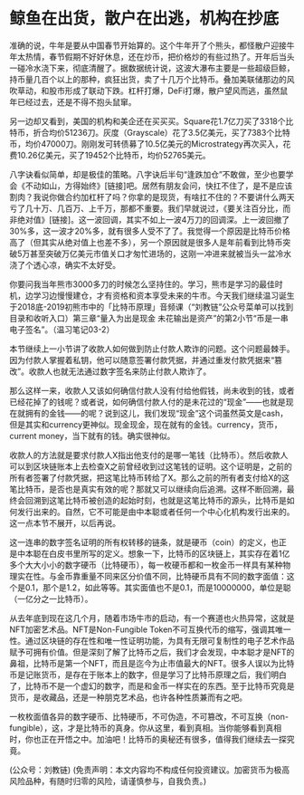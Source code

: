 # 鲸鱼在出货，散户在出逃，机构在抄底

准确的说，牛年是要从中国春节开始算的。这个牛年开了个熊头，都怪散户迎接牛年太热情，春节假期不好好休息，还在炒币，把价格炒的有些过热了。开年后当头一碰冷水浇下来，彻底清醒了。据数据统计说，这波大瀑布主要是一些超级巨鲸，持币量几百个以上的那种，疯狂出货，卖了十几万个比特币。叠加美联储那边的风吹草动，和股市形成了联动下跌。杠杆打爆，DeFi打爆，散户望风而逃，虽然鼠年已经过去，还是不得不抱头鼠窜。

另一边却又看到，美国的机构和美企还在买买买。Square花1.7亿刀买了3318个比特币，折合均价51236刀。灰度（Grayscale）花了3.5亿美元，买了7383个比特币，均价47000刀。刚刚发可转债募了10.5亿美元的Microstrategy再次买入，花费10.26亿美元，买了19452个比特币，均价52765美元。

八字诀看似简单，却是极佳的策略。八字诀后半句“逢跌加仓”不敢做，至少也要学会《不动如山，方得始终》\[链接\]吧。居然有朋友会问，快扛不住了，是不是应该割肉？我说你做合约加杠杆了吗？你拿的是现货，有啥扛不住的？不要讲什么两天亏了几十万、几百万、上千万，那都不重要。我们早就说过，《要关注百分比，而非绝对值》\[链接\]。这一波回调，其实不如上一波4万刀的回调深。上一波回撤了30%多，这一波才20%多，就有很多人受不了了。我觉得一个原因是比特币价格高了（但其实从绝对值上也差不多），另一个原因就是很多人是年前看到比特币突破5万甚至突破万亿美元市值关口才匆忙进场的，这刚一冲进来就被当头一盆冷水浇了个透心凉，确实不太好受。

你要问我当年熊市3000多刀的时候怎么坚持住的。学习，熊市是学习的最佳时机，边学习边慢慢建仓，才有资格和资本享受未来的牛市。今天我们继续温习诞生于2018底-2019初熊市中的「比特币原理」音频课（“刘教链”公众号菜单可以找到目录和收听入口）第三章“量入为出是现金 未花输出是资产”的第2小节“币是一串电子签名”。（温习笔记03-2）

本节继续上一小节讲了收款人如何做到防止付款人欺诈的问题。这个问题最棘手。因为付款人掌握着私钥，他可以随意签署付款凭据，并通过重发付款凭据来“篡改”。收款人也就无法通过数字签名来防止付款人欺诈了。

那么这样一来，收款人又该如何确信付款人没有付给他假钱，尚未收到的钱，或者已经花掉了的钱呢？或者说，如何确信付款人付的是未花过的“现金”——也就是现在就拥有的金钱——的呢？说到这儿，我们发现“现金”这个词虽然英文是cash，但是其实和currency更神似。现金现金，现在就有的金钱。currency，货币，current money，当下就有的钱。确实很神似。

收款人的方法就是要求付款人X指出他支付的是哪一笔钱（比特币）。然后收款人可以到区块链账本上去检查X之前曾经收到过这笔钱的证明。这个证明是，之前的所有者签署了付款凭据，把这笔比特币转给了X。那么之前的所有者支付给X的这笔比特币，是否也是真实有效的呢？那就又可以继续向后追溯。这样不断回溯，最终会回溯到这笔比特币被创造的起始时刻，也就是这笔比特币的源头，比特币是如何发行出来的。自然，它不可能是由中本聪或者任何一个中心化机构发行出来的。这一点本节不展开，以后再说。

这一连串的数字签名证明的所有权转移的链条，就是硬币（coin）的定义，也正是中本聪在白皮书里所写的定义。想象一下，比特币的区块链上，其实存在着1亿多个大大小小的数字硬币（比特硬币），每一枚硬币都和一枚金币一样具有某种物理实在性。与金币靠重量不同来区分价值不同，比特硬币具有不同的数字面值：这个是0.1，那个是1.2，如此等等。其实面值也不是0.1，而是10000000，单位是聪（一亿分之一比特币）。

从去年底到现在这几个月，随着市场牛市的启动，有一个赛道也火热异常，这就是NFT加密艺术品。NFT是Non-Fungible Token不可互换代币的缩写，强调其唯一性。通过区块链的存在性和唯一性证明功能，为具有无限可复制性的电子艺术作品赋予可拥有价值。但是深刻了解了比特币之后，我们才会发现，中本聪才是NFT的鼻祖，比特币是第一个NFT，而且是迄今为止市值最大的NFT。很多人误以为比特币是记账货币，是存在于账本上的数字，但是学习了比特币原理之后，我们明白了，比特币不是一个虚幻的数字，而是和金币一样实在的东西。至于比特币究竟是货币，是收藏品，还是一种朋克艺术品，也许各种性质兼而有之吧。

一枚枚面值各异的数字硬币、比特硬币，不可伪造，不可篡改，不可互换（non-fungible），这，才是比特币的真身。你从这里，看到真相。当你能够看到真相时，你也正在开悟之中。加油吧！比特币的奥秘还有很多，值得我们继续去一探究竟。

\(公众号：刘教链\)  \(免责声明：本文内容均不构成任何投资建议。加密货币为极高风险品种，有随时归零的风险，请谨慎参与，自我负责。\)

